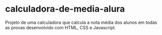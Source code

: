 # calculadora-de-media-alura

Projeto de uma calculadora que calcula a nota média dos alunos em todas as provas desenvolvido com HTML, CSS e Javascript.